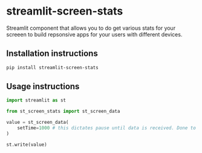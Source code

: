 # streamlit-screen-stats

Streamlit component that allows you to do get various stats for your screeen to build repsonsive apps for your users with different devices. 

## Installation instructions

```sh
pip install streamlit-screen-stats
```

## Usage instructions

```python
import streamlit as st

from st_screen_stats import st_screen_data

value = st_screen_data(
    setTime=1000 # this dictates pause until data is received. Done to prevent constant refreshing of app. Default is 1000
)

st.write(value)
```
